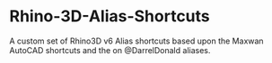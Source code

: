 # Rhino-3D-Alias-Shortcuts
A custom set of Rhino3D v6 Alias shortcuts based upon the Maxwan AutoCAD shortcuts and the on @DarrelDonald aliases.


